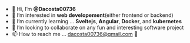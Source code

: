 - 👋 Hi, I’m **@Dacosta00736**
- 👀 I’m interested in **web developement**(either frontend or backend)
- 🌱 I’m currently learning ... **Sveltejs**, **Angular**, **Docker**, and **kubernetes**
- 💞️ I’m looking to collaborate on any fun and interesting software project
- 📫 How to reach me ... dacosta00736@gmail.com 🙂

<!---
Dacosta00736/Dacosta00736 is a ✨ special ✨ repository because its `README.md` (this file) appears on your GitHub profile.
You can click the Preview link to take a look at your changes.
--->
